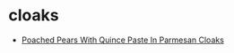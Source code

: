 # cloaks

 * [Poached Pears With Quince Paste In Parmesan Cloaks](../index/p/poached-pears-with-quince-paste-in-parmesan-cloaks-231012.json)
